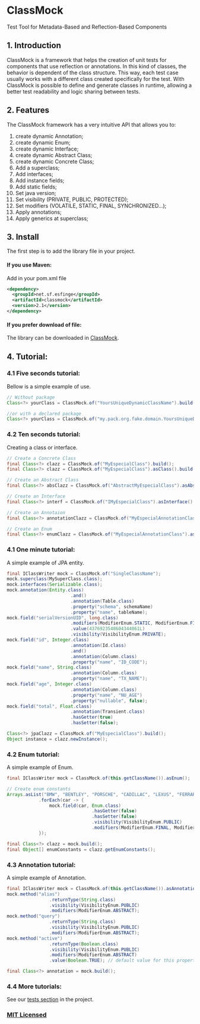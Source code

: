 # ClassMock
Test Tool for Metadata-Based and Reflection-Based Components

## 1.	Introduction
ClassMock is a framework that helps the creation of unit tests for components that use reflection or annotations. In this kind of classes, the behavior is dependent of the class structure. This way, each test case usually works with a different class created specifically for the test. With ClassMock is possible to define and generate classes in runtime, allowing a better test readability and logic sharing between tests.

## 2.	Features
The ClassMock framework has a very intuitive API that allows you to:

01. create dynamic Annotation;
02. create dynamic Enum;
03. create dynamic Interface;
04. create dynamic Abstract Class;
05. create dynamic Concrete Class;
06. Add a superclass;
07. Add interfaces;
08. Add instance fields;
09. Add static fields;
10. Set java version;
11. Set visibility (PRIVATE, PUBLIC, PROTECTED);
12. Set modifiers (VOLATILE, STATIC, FINAL, SYNCHRONIZED...);
13. Apply annotations;
14. Apply generics at superclass; 

## 3.	Install

The first step is to add the library file in your project.

#### If you use Maven:
Add in your pom.xml file
```xml
<dependency>
  <groupId>net.sf.esfinge</groupId>
  <artifactId>classmock</artifactId>
  <version>2.1</version>
</dependency>
```
#### If you prefer download of file:
The library can be downloaded in [ClassMock](https://oss.sonatype.org/content/groups/staging/net/sf/esfinge/classmock/2.1/).

## 4. Tutorial:

### 4.1 Five seconds tutorial:

Bellow is a simple example of use.

```java
// Without package
Class<?> yourClass = ClassMock.of("YoursUniqueDynamicClassName").build();

//or with a declared package
Class<?> yourClass = ClassMock.of("my.pack.org.fake.domain.YoursUniqueDynamicClassName").build();
```

### 4.2 Ten seconds tutorial:

Creating a class or interface.

```java
// Create a Concrete Class
final Class<?> clazz = ClassMock.of("MyEspecialClass").build();
final Class<?> clazz = ClassMock.of("MyEspecialClass").asClass().build();

// Create an Abstract Class
final Class<?> absClazz = ClassMock.of("AbstractMyEspecialClass").asAbstract().build();

// Create an Interface
final Class<?> interf = ClassMock.of("IMyEspecialClass").asInterface().build();

// Create an Annotaion
final Class<?> annotationClazz = ClassMock.of("MyEspecialAnnotationClass").asAnnotation().build();

// Create an Enum
final Class<?> enumClazz = ClassMock.of("MyEspecialAnnotationClass").asEnum().build();
```

### 4.1 One minute tutorial:

A simple example of JPA entity.

```java
final IClassWriter mock = ClassMock.of("SingleClassName");
mock.superclass(MySuperClass.class);
mock.interfaces(Serializable.class);
mock.annotation(Entity.class)
                        .and()
                        .annotation(Table.class)
                        .property("schema", schemaName)
                        .property("name", tableName);
mock.field("serialVersionUID", long.class)
                        .modifiers(ModifierEnum.STATIC, ModifierEnum.FINAL)
                        .value(4376923548604344061L)
                        .visibility(VisibilityEnum.PRIVATE);
mock.field("id", Integer.class)
                        .annotation(Id.class)
                        .and()
                        .annotation(Column.class)
                        .property("name", "ID_CODE");
mock.field("name", String.class)
                        .annotation(Column.class)
                        .property("name", "TX_NAME");
mock.field("age", Integer.class)
                        .annotation(Column.class)
                        .property("name", "NU_AGE")
                        .property("nullable", false);
mock.field("total", Float.class)
                        .annotation(Transient.class)
                        .hasGetter(true)
                        .hasSetter(false);

Class<?> jpaClazz = ClassMock.of("MyEspecialClass").build();
Object instance = clazz.newInstance();
```

### 4.2 Enum tutorial:

A simple example of Enum.

```java
final IClassWriter mock = ClassMock.of(this.getClassName()).asEnum();

// Create enum constants
Arrays.asList("BMW", "BENTLEY", "PORSCHE", "CADILLAC", "LEXUS", "FERRARI", "MERCEDES", "FORD")
            .forEach(car -> {
                mock.field(car, Enum.class)
                                .hasGetter(false)
                                .hasSetter(false)
                                .visibility(VisibilityEnum.PUBLIC)
                                .modifiers(ModifierEnum.FINAL, ModifierEnum.STATIC, ModifierEnum.ENUM);
            });

final Class<?> clazz = mock.build();
final Object[] enumConstants = clazz.getEnumConstants();
```

### 4.3 Annotation tutorial:

A simple example of Annotation.

```java
final IClassWriter mock = ClassMock.of(this.getClassName()).asAnnotation();
mock.method("alias")
                .returnType(String.class)
                .visibility(VisibilityEnum.PUBLIC)
                .modifiers(ModifierEnum.ABSTRACT);
mock.method("query")
                .returnType(String.class)
                .visibility(VisibilityEnum.PUBLIC)
                .modifiers(ModifierEnum.ABSTRACT);
mock.method("active")
                .returnType(Boolean.class)
                .visibility(VisibilityEnum.PUBLIC)
                .modifiers(ModifierEnum.ABSTRACT)
                .value(Boolean.TRUE); // default value for this property

final Class<?> annotation = mock.build();
```

### 4.4 More tutorials:

See our [tests section](https://github.com/EsfingeFramework/ClassMock/blob/master/ClassMock/src/test/java/net/sf/esfinge/classmock/example/general/TesteClassMock.java) in the project.

### [MIT Licensed](https://github.com/EsfingeFramework/ClassMock/blob/master/LICENSE)